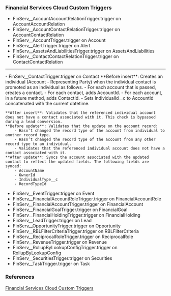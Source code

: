 ### Financial Services Cloud Custom Triggers


- FinServ__AccountAccountRelationTrigger.trigger on	AccountAccountRelation
- FinServ__AccountContactRelationTrigger.trigger on	AccountContactRelation
- FinServ__AccountTrigger.trigger on	Account
- FinServ__AlertTrigger.trigger on	Alert
- FinServ__AssetsAndLiabilitiesTrigger.trigger on	AssetsAndLiabilities
- FinServ__ContactContactRelationTrigger.trigger on	ContactContactRelation
<hr/>
- FinServ__ContactTrigger.trigger on	Contact
    **Before insert**: Creates an individual (Account - Representing Party) when the individual contact is promoted as an individual as follows.
        - For each account that is passed, creates a contact.
        - For each contact, adds AccountId.
        - For each account, in a future method, adds ContactId.
        - Sets IndividualId__c to AccountId concatenated with the current datetime.

    **After insert**: Validates that the referenced individual account does not have a contact associated with it. This check is bypassed during a lead conversion.
    **Before update**: Validates that the update on the account record:
        - Hasn’t changed the record type of the account from individual to another record type.
        - Hasn’t changed the record type of the account from any other record type to an individual.
        - Validates that the referenced individual account does not have a contact associated with it.
    **After update**: Syncs the account associated with the updated contact to reflect the updated fields. The following fields are synced:
        - AccountName
        - OwnerId
        - IndividualType__c
        - RecordTypeId

- FinServ__EventTrigger.trigger on	Event
- FinServ__FinancialAccountRoleTrigger.trigger on	FinancialAccountRole
- FinServ__FinancialAccountTrigger.trigger on	FinancialAccount
- FinServ__FinancialGoalTrigger.trigger on	FinancialGoal
- FinServ__FinancialHoldingTrigger.trigger on	FinancialHolding
- FinServ__LeadTrigger.trigger on	Lead
- FinServ__OpportunityTrigger.trigger on	Opportunity
- FinServ__RBLFilterCriteriaTrigger.trigger on	RBLFilterCriteria
- FinServ__ReciprocalRoleTrigger.trigger on	ReciprocalRole
- FinServ__RevenueTrigger.trigger on	Revenue
- FinServ__RollupByLookupConfigTrigger.trigger on	RollupByLookupConfig
- FinServ__SecuritiesTrigger.trigger on	Securities
- FinServ__TaskTrigger.trigger on	Task

### References
<a href='https://developer.salesforce.com/docs/atlas.en-us.financial_services_cloud_object_reference.meta/financial_services_cloud_object_reference/fsc_api_custom_trigger_usage.htm' target='_new'>Financial Services Cloud Custom Triggers</a>

